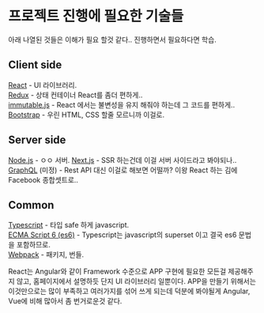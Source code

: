 프로젝트 진행에 필요한 기술들
===============

아래 나열된 것들은 이해가 필요 할것 같다.. 진행하면서 필요하다면 학습.

## Client side
[React](https://reactjs.org/) - UI 라이브러리.  
[Redux](https://redux.js.org/) - 상태 컨테이너 React를 좀더 편하게..  
[immutable.js](https://immutable-js.github.io/immutable-js/) - React 에서는 불변성을 유지 해줘야 하는데 그 코드를 편하게..  
[Bootstrap](https://getbootstrap.com/) - 우린 HTML, CSS 할줄 모르니까 이걸로.  

## Server side
[Node.js](https://nodejs.org/ko/) - ㅇㅇ 서버. 
[Next.js](https://nextjs.org/) - SSR 하는건데 이걸 서버 사이드라고 봐야되나..  
[GraphQL](https://graphql.org/) (미정) - Rest API 대신 이걸로 해보면 어떨까? 이왕 React 하는 김에 Facebook 종합셋트로..  

## Common
[Typescript](https://www.typescriptlang.org/) - 타입 safe 하게 javascript.  
[ECMA Script 6 (es6)](https://www.ecma-international.org/ecma-262/6.0/) - Typescript는 javascript의 superset 이고 결국 es6 문법을 포함하므로.  
[Webpack](https://webpack.js.org/) - 패키지, 번들. 



React는 Angular와 같이 Framework 수준으로 APP 구현에 필요한 모든걸 제공해주지 않고, 홈페이지에서 설명하듯 단지 UI 라이브러리 일뿐이다. APP을 만들기 위해서는 이것만으로는 많이 부족하고 여러가지를 섞어 쓰게 되는데 덕분에 봐야될게 Angular, Vue에 비해 많아서 좀 번거로운것 같다.
